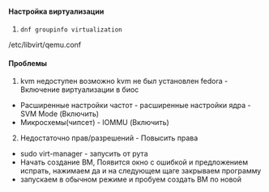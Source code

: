 #### Настройка виртуализации

1. `dnf groupinfo virtualization`



/etc/libvirt/qemu.conf

#### Проблемы

1. kvm недоступен возможно kvm не был установлен fedora - Включение виртуализации в биос
- Расширенные настройки частот - расширенные настройки ядра - SVM Mode (Включить)
- Микросхемы(чипсет) - IOMMU (Включить)

2. Недостаточно прав/разрешений - Повысить права
- sudo virt-manager - запусить от рута
- Начать создание ВМ, Появится окно с ошибкой и предложением испрать, нажимаем да и на следующем щаге закрываем программу
- запускаем в обычном режиме и пробуем создать ВМ  по новой



